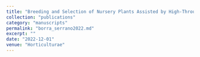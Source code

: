 ```yaml
---
title: "Breeding and Selection of Nursery Plants Assisted by High-Throughput Field Phenotyping Using UAV Imagery: Case Studies with Sweet Box (Sarcococca) and Garden Rose (Rosa)"
collection: "publications"
category: "manuscripts"
permalink: "borra_serrano2022.md"
excerpt: ""
date: "2022-12-01"
venue: "Horticulturae"
---
```

